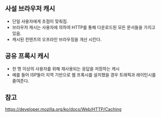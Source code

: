 ## 사설 브라우저 캐시 
- 단일 사용자에게 초점이 맞춰짐.
- 브라우저 캐시는 사용자에 의하여 HTTP를 통해 다운로드된 모든 문서들을 가지고 있음.
- 캐시된 컨텐츠의 오프라인 브라우징을 개선 시킨다.

## 공유 프록시 캐시
- 한 명 이상의 사용자를 위해 재사용되는 응답을 저장하는 캐시
- 예를 들어 ISP들이 지역 기반으로 웹 프록시를 설치했을 경우 트래픽과 레이턴시를 줄여준다.
## 참고
https://developer.mozilla.org/ko/docs/Web/HTTP/Caching
